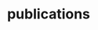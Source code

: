 ---
layout: page
title: publications
nav: true
nav_order: 6
dropdown: true
children: 
    - title: all publications
      permalink: /publications/
    - title: by topic
      permalink: /publications/by_topic
    - title: divider
    - title: books
      permalink: /publications/books
    - title: unpublished
      permalink: /publications/working_papers
    - title: divider
    - title: projects
      permalink: /projects/
---